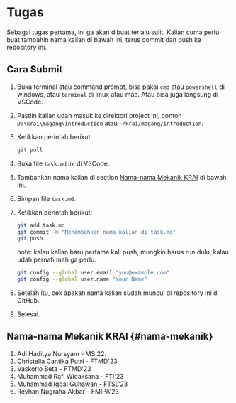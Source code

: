 # Tugas

Sebagai tugas pertama, ini ga akan dibuat terlalu sulit. Kalian cuma perlu buat tambahin nama kalian di bawah ini, terus commit dan push ke repository ini.

## Cara Submit

1. Buka terminal atau command prompt, bisa pakai `cmd` atau `powershell` di windows, atau `terminal` di linux atau mac. Atau bisa juga langsung di VSCode.
2. Pastiin kalian udah masuk ke direktori project ini, contoh `D:\krai\magang\introduction` atau `~/krai/magang/introduction`.
3. Ketikkan perintah berikut:

    ```bash
    git pull
    ```

4. Buka file `task.md` ini di VSCode.
5. Tambahkan nama kalian di section [Nama-nama Mekanik KRAI](#nama-mekanik) di bawah ini.
6. Simpan file `task.md`.
7. Ketikkan perintah berikut:

    ```bash
    git add task.md
    git commit -m "Menambahkan nama kalian di task.md"
    git push
    ```

    note: kalau kalian baru pertama kali push, mungkin harus run dulu, kalau udah pernah mah ga perlu.

    ```bash
    git config --global user.email "you@example.com"
    git config --global user.name "Your Name"
    ```

8. Setelah itu, cek apakah nama kalian sudah muncul di repository ini di GitHub.
9. Selesai.

## Nama-nama Mekanik KRAI {#nama-mekanik}

1. Adi Haditya Nursyam - MS'22.
2. Christella Cantika Putri - FTMD'23
3. Vaskorio Beta - FTMD'23
4. Muhammad Rafi Wicaksana - FTI'23
5. Muhammad Iqbal Gunawan - FTSL'23
6. Reyhan Nugraha Akbar - FMIPA'23